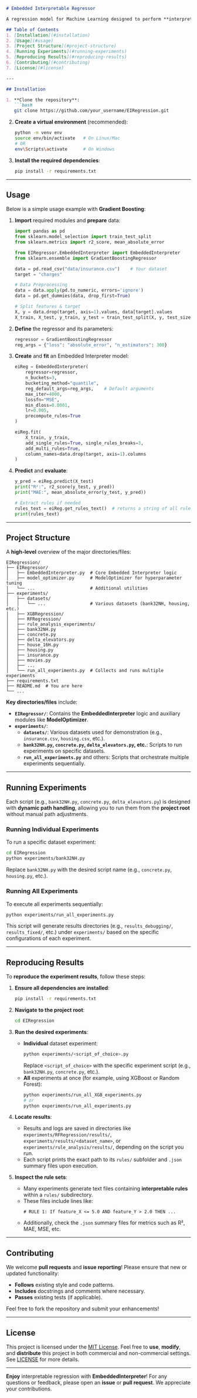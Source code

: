 ```markdown
# Embedded Interpretable Regressor

A regression model for Machine Learning designed to perform **interpretable regression** without compromising prediction accuracy. It leverages a combination of an **interpretable classifier** (Dempster-Shafer Classifier) and any compatible **regression model** (e.g., RandomForestRegressor, XGBRegressor, GradientBoostingRegressor) to predict continuous target variables.

## Table of Contents
1. [Installation](#installation)
2. [Usage](#usage)
3. [Project Structure](#project-structure)
4. [Running Experiments](#running-experiments)
5. [Reproducing Results](#reproducing-results)
6. [Contributing](#contributing)
7. [License](#license)

---

## Installation

1. **Clone the repository**:
   ```bash
   git clone https://github.com/your_username/EIRegression.git
   ```
2. **Create a virtual environment** (recommended):
   ```bash
   python -m venv env
   source env/bin/activate   # On Linux/Mac
   # OR
   env\Scripts\activate      # On Windows
   ```
3. **Install the required dependencies**:
   ```bash
   pip install -r requirements.txt
   ```

---

## Usage

Below is a simple usage example with **Gradient Boosting**:

1. **Import** required modules and **prepare** data:
   ```python
   import pandas as pd
   from sklearn.model_selection import train_test_split
   from sklearn.metrics import r2_score, mean_absolute_error

   from EIRegressor.EmbeddedInterpreter import EmbeddedInterpreter
   from sklearn.ensemble import GradientBoostingRegressor

   data = pd.read_csv("data/insurance.csv")    # Your dataset
   target = "charges"

   # Data Preprocessing
   data = data.apply(pd.to_numeric, errors='ignore')
   data = pd.get_dummies(data, drop_first=True)

   # Split features & target
   X, y = data.drop(target, axis=1).values, data[target].values
   X_train, X_test, y_train, y_test = train_test_split(X, y, test_size=0.33, random_state=42)
   ```

2. **Define** the regressor and its parameters:
   ```python
   regressor = GradientBoostingRegressor
   reg_args = {"loss": "absolute_error", "n_estimators": 300}
   ```

3. **Create** and **fit** an Embedded Interpreter model:
   ```python
   eiReg = EmbeddedInterpreter(
       regressor=regressor,
       n_buckets=3,
       bucketing_method="quantile",
       reg_default_args=reg_args,    # Default arguments
       max_iter=4000,
       lossfn="MSE",
       min_dloss=0.0001,
       lr=0.005,
       precompute_rules=True
   )

   eiReg.fit(
       X_train, y_train,
       add_single_rules=True, single_rules_breaks=3,
       add_multi_rules=True,
       column_names=data.drop(target, axis=1).columns
   )
   ```

4. **Predict** and **evaluate**:
   ```python
   y_pred = eiReg.predict(X_test)
   print("R²:", r2_score(y_test, y_pred))
   print("MAE:", mean_absolute_error(y_test, y_pred))

   # Extract rules if needed
   rules_text = eiReg.get_rules_text()  # returns a string of all rules
   print(rules_text)
   ```

---

## Project Structure

A **high-level** overview of the major directories/files:

```
EIRegression/
├── EIRegressor/
│   ├── EmbeddedInterpreter.py  # Core Embedded Interpreter logic
│   ├── model_optimizer.py      # ModelOptimizer for hyperparameter tuning
│   └── ...                     # Additional utilities
├── experiments/
│   ├── datasets/
│   │   └── ...                 # Various datasets (bank32NH, housing, etc.)
│   ├── XGBRegression/
│   ├── RFRegression/
│   ├── rule_analysis_experiments/
│   ├── bank32NH.py
│   ├── concrete.py
│   ├── delta_elevators.py
│   ├── house_16H.py
│   ├── housing.py
│   ├── insurance.py
│   ├── movies.py
│   ├── ...
│   └── run_all_experiments.py  # Collects and runs multiple experiments
├── requirements.txt
├── README.md  # You are here
└── ...
```

**Key directories/files** include:

- **`EIRegressor/`**: Contains the **EmbeddedInterpreter** logic and auxiliary modules like **ModelOptimizer**.
- **`experiments/`**:
  - **`datasets/`**: Various datasets used for demonstration (e.g., `insurance.csv`, `housing.csv`, etc.).
  - **`bank32NH.py`, `concrete.py`, `delta_elevators.py`, etc.**: Scripts to run experiments on specific datasets.
  - **`run_all_experiments.py`** and others: Scripts that orchestrate multiple experiments sequentially.

---

## Running Experiments

Each script (e.g., `bank32NH.py`, `concrete.py`, `delta_elevators.py`) is designed with **dynamic path handling**, allowing you to run them from the **project root** without manual path adjustments.

### Running Individual Experiments

To run a specific dataset experiment:

```bash
cd EIRegression
python experiments/bank32NH.py
```

Replace `bank32NH.py` with the desired script name (e.g., `concrete.py`, `housing.py`, etc.).

### Running All Experiments

To execute all experiments sequentially:

```bash
python experiments/run_all_experiments.py
```

This script will generate results directories (e.g., `results_debugging/`, `results_fixed/`, etc.) under `experiments/` based on the specific configurations of each experiment.

---

## Reproducing Results

To **reproduce the experiment results**, follow these steps:

1. **Ensure all dependencies are installed**:
   ```bash
   pip install -r requirements.txt
   ```
2. **Navigate to the project root**:
   ```bash
   cd EIRegression
   ```
3. **Run the desired experiments**:
   - **Individual** dataset experiment:
     ```bash
     python experiments/<script_of_choice>.py
     ```
     Replace `<script_of_choice>` with the specific experiment script (e.g., `bank32NH.py`, `concrete.py`, etc.).
   - **All** experiments at once (for example, using XGBoost or Random Forest):
     ```bash
     python experiments/run_all_XGB_experiments.py
     # or
     python experiments/run_all_experiments.py
     ```
4. **Locate results**:
   - Results and logs are saved in directories like `experiments/RFRegression/results/`, `experiments/results/<dataset_name>`, or `experiments/rule_analysis/results/`, depending on the script you run.
   - Each script prints the exact path to its `rules/` subfolder and `.json` summary files upon execution.

5. **Inspect the rule sets**:
   - Many experiments generate text files containing **interpretable rules** within a `rules/` subdirectory.
   - These files include lines like:
     ```
     # RULE 1: If feature_X <= 5.0 AND feature_Y > 2.0 THEN ...
     ```
   - Additionally, check the `.json` summary files for metrics such as R², MAE, MSE, etc.

---

## Contributing

We welcome **pull requests** and **issue reporting**! Please ensure that new or updated functionality:

- **Follows** existing style and code patterns.
- **Includes** docstrings and comments where necessary.
- **Passes** existing tests (if applicable).

Feel free to fork the repository and submit your enhancements!

---

## License

This project is licensed under the [MIT License](LICENSE). Feel free to **use**, **modify**, and **distribute** this project in both commercial and non-commercial settings. See [LICENSE](LICENSE) for more details.

---

**Enjoy** interpretable regression with **EmbeddedInterpreter**! For any questions or feedback, please open an **issue** or **pull request**. We appreciate your contributions.